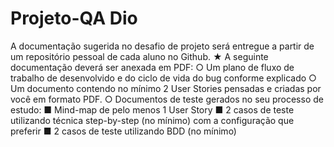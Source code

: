 # Projeto-QA Dio
A documentação sugerida no desafio de projeto será entregue a partir de um repositório pessoal de cada aluno no Github.
★ A seguinte documentação deverá ser anexada em PDF:
  ○ Um plano de fluxo de trabalho de desenvolvido e do ciclo de vida do bug conforme explicado
  ○ Um documento contendo no mínimo 2 User Stories pensadas e criadas por você em formato PDF.
  ○ Documentos de teste gerados no seu processo de estudo:
    ■ Mind-map de pelo menos 1 User Story
    ■ 2 casos de teste utilizando técnica step-by-step (no mínimo) com a configuração que preferir
    ■ 2 casos de teste utilizando BDD (no mínimo)
